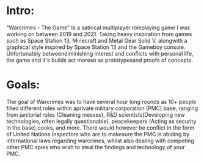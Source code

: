 # Intro:
 "Warcrimes - The Game" Is a satirical multiplayer roleplaying game I was working on between 2019 and 2021. Taking heavy inspiration from games such as Space Station 13, Minecraft and Metal Gear Solid V, alongwith a graphical style inspired by Space Station 13 and the Gameboy console. Unfortunately betweendiminishing interest and conflicts with personal life, the game and it's builds act moreso as prototypesand proofs of concepts.
# Goals:
 The goal of Warcrimes was to have several hour long rounds as 10+ people filled different roles within aprivate military corporation (PMC) base, ranging from janitorial roles (Cleaning messes), R&D scientists(Developing new technologies, often legally questionable), peacekeepers (Acting as security in the base),cooks, and more. There would however be conflict in the form of United Nations Inspectors who are to makesure the PMC is abiding by international laws regarding warcrimes, whilst also dealing with competing other PMC spies who wish to steal the findings and technology of your PMC.